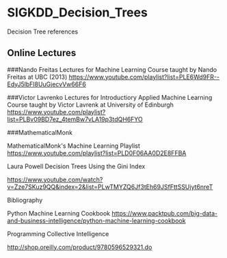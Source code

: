 SIGKDD_Decision_Trees
==============================

Decision Tree references




## Online Lectures

###Nando Freitas
Lectures for Machine Learning Course taught by Nando Freitas at UBC (2013)
https://www.youtube.com/playlist?list=PLE6Wd9FR--EdyJ5lbFl8UuGjecvVw66F6


###Victor Lavrenko
Lectures for Introductiory Applied Machine Learning Course taught by Victor Lavrenk at University of Edinburgh
https://www.youtube.com/playlist?list=PLBv09BD7ez_4temBw7vLA19p3tdQH6FYO

###MathematicalMonk

MathematicalMonk's Machine Learning Playlist
https://www.youtube.com/playlist?list=PLD0F06AA0D2E8FFBA

Laura Powell 
Decision Trees Using the Gini Index

https://www.youtube.com/watch?v=Zze7SKuz9QQ&index=2&list=PLwTMYZQ6Jf3tEh69JSfFttSSUjyt6nreT


Bibliography 

Python Machine Learning Cookbook
https://www.packtpub.com/big-data-and-business-intelligence/python-machine-learning-cookbook

Programming Collective Intelligence 

http://shop.oreilly.com/product/9780596529321.do

